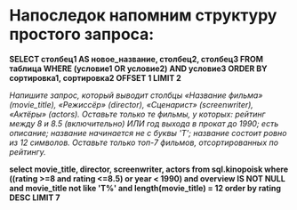 # Напоследок напомним структуру простого запроса:

**SELECT
    столбец1 AS новое_название,
    столбец2,    столбец3
FROM таблица
WHERE (условие1 OR условие2)    AND условие3
ORDER BY сортировка1, сортировка2
OFFSET 1 LIMIT 2**


*Напишите запрос, который выводит столбцы «Название фильма» (movie_title), «Режиссёр» (director), «Сценарист» (screenwriter), «Актёры» (actors). Оставьте только те фильмы, у которых: рейтинг между 8 и 8.5 (включительно) ИЛИ год выхода в прокат до 1990;
есть описание;
название начинается не с буквы 'Т';
название состоит ровно из 12 символов.
Оставьте только топ-7 фильмов, отсортированных по рейтингу.*

**select
    movie_title,
    director,
    screenwriter,
    actors
from sql.kinopoisk
where ((rating >=8 and rating <=8.5)
    or year < 1990)
    and overview IS NOT NULL
    and movie_title not like 'Т%'
    and length(movie_title) = 12
order by rating DESC
LIMIT 7**